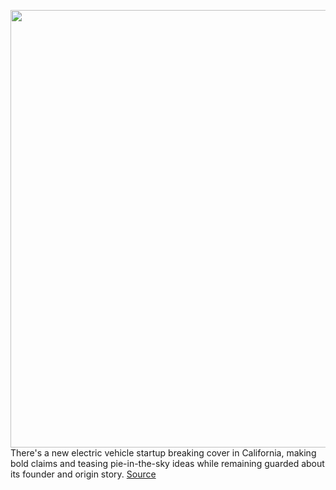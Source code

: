 <img src='https://cdn.vox-cdn.com/thumbor/jkkZYkeKUErUNLp9nXXY6cjePHc=/0x0:5760x3840/1200x800/filters:focal(2420x1460:3340x2380)/cdn.vox-cdn.com/uploads/chorus_image/image/69996588/EV3A4269.0.jpg' width='700px' /><br/>
There's a new electric vehicle startup breaking cover in California, making bold claims and teasing pie-in-the-sky ideas while remaining guarded about its founder and origin story.
<a href='https://www.theverge.com/2021/10/14/22726631/indiev-indi-one-electric-car-founder-shi-hai-lawsuits'> Source <a/>